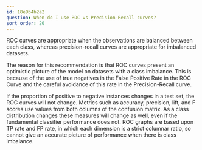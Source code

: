 ```yaml
---
id: 18e9b4b2a2
question: When do I use ROC vs Precision-Recall curves?
sort_order: 20
---
```


ROC curves are appropriate when the observations are balanced between each class, whereas precision-recall curves are appropriate for imbalanced datasets.

The reason for this recommendation is that ROC curves present an optimistic picture of the model on datasets with a class imbalance. This is because of the use of true negatives in the False Positive Rate in the ROC Curve and the careful avoidance of this rate in the Precision-Recall curve.

If the proportion of positive to negative instances changes in a test set, the ROC curves will not change. Metrics such as accuracy, precision, lift, and F scores use values from both columns of the confusion matrix. As a class distribution changes these measures will change as well, even if the fundamental classifier performance does not. ROC graphs are based upon TP rate and FP rate, in which each dimension is a strict columnar ratio, so cannot give an accurate picture of performance when there is class imbalance.